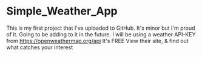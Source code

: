 # Simple_Weather_App
This is my first project that I've uploaded to GitHub. It's minor but I'm proud of it. Going to be adding to it in the future.
I will be using a weather API-KEY from https://openweathermap.org/api
It's FREE
View their site, & find out what catches your interest
